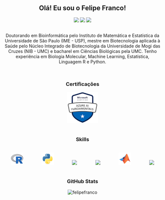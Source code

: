 <h2 align="center">
    Olá! Eu sou o Felipe Franco! 
</h2>

<div align="center">
    <a href="https://www.linkedin.com/in/felipe-franco-19587211a/" target="_blank"> <img src="https://img.shields.io/badge/LinkedIn-%230077B5.svg?&style=for-the-badge&logo=linkedin&logoColor=white" /></a>
    <a href="https://www.researchgate.net/profile/Felipe-Franco-5" target="_blank"> <img  src="https://img.shields.io/badge/ResearchGate-74aa9c.svg?&style=for-the-badge&logo=researchgate&logoColor=white" /></a>
    <a href="http://lattes.cnpq.br/1120115703751866" target="_blank"><img src="https://img.shields.io/badge/Lattes-4285F4.svg?&style=for-the-badge&logo=lattes&logoColor=white" /></a>
</div>
<br>

<p align="center">Doutorando em Bioinformática pelo Instituto de Matemática e Estatística da Universidade de São Paulo (IME - USP), mestre em Biotecnologia aplicada à Saúde pelo Núcleo Integrado de Biotecnologia da Universidade de Mogi das Cruzes (NIB - UMC) e bacharel em Ciências Biológicas pela UMC. Tenho experiência em Biologia Molecular, Machine Learning, Estatística, Linguagem R e Python.</p>
<br>

<h3 align="center">Certificações</h3>
<div align="center">
    <img height="100" src="https://github.com/felipeoliveirafranco/felipeoliveirafranco/blob/main/image01.png" /> </a>
</div>
<br>

<h3 align="center">Skills</h3>
<br>
<div align="center">
    <img height="40" src="https://raw.githubusercontent.com/devicons/devicon/master/icons/r/r-original.svg">
    &nbsp;&nbsp;&nbsp;&nbsp;&nbsp;&nbsp;&nbsp;&nbsp;&nbsp;&nbsp;&nbsp;&nbsp;&nbsp;
    <img height="40" src="https://raw.githubusercontent.com/devicons/devicon/master/icons/python/python-original.svg">
    &nbsp;&nbsp;&nbsp;&nbsp;&nbsp;&nbsp;&nbsp;&nbsp;&nbsp;&nbsp;&nbsp;&nbsp;&nbsp;
    <img height="40" src="https://upload.wikimedia.org/wikipedia/commons/d/d5/Hey_Machine_Learning_Logo.png">
    &nbsp;&nbsp;&nbsp;&nbsp;&nbsp;&nbsp;&nbsp;&nbsp;&nbsp;&nbsp;&nbsp;&nbsp;&nbsp;
    <img height="40" src="https://cdn.icon-icons.com/icons2/2699/PNG/512/google_bigquery_logo_icon_168150.png">
    &nbsp;&nbsp;&nbsp;&nbsp;&nbsp;&nbsp;&nbsp;&nbsp;&nbsp;&nbsp;&nbsp;&nbsp;&nbsp;
    <img height="40" src="https://raw.githubusercontent.com/devicons/devicon/master/icons/matlab/matlab-original.svg">
    &nbsp;&nbsp;&nbsp;&nbsp;&nbsp;&nbsp;&nbsp;&nbsp;&nbsp;&nbsp;&nbsp;&nbsp;&nbsp;
    <img height="40" src="https://github.com/microsoft/PowerBI-Icons/blob/main/SVG/Power-BI.svg">
</div>
<br>

<h3 align="center">GitHub Stats</h3>
<p align="center">
    <img src="https://github-readme-stats.vercel.app/api?username=felipeoliveirafranco&theme=dark&hide=issues,contribs&show_icons=true&rank_icon=github&custom_title=Felipe_Franco_Stats&show_owner=true" alt="felipefranco" height="165" width="420"/>
</p>

